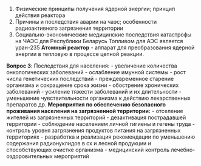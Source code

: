 1) Физические принципы получения ядерной энергии; принцип действия реактора
2) Причины и последствия аварии на чаэс; особенности радиоактивного загрязнения территории
3) Социально-экономические медицинские последствия катастрофы на ЧАЭС для Республики Беларусь
Топливом для АЭС является уран-235
**Атомный реактор** - аппарат для преобразования ядерной энергии в тепловую в процессе цепной реакции.

**Вопрос 3**:
	Последствия для населения:
		- увеличение количества онкологических заболеваний
		- ослабление имунной системы
		- рост числа генетических последствий
		- преждевременное старение организма и сокращение срока жизни
		- обострение хронических заболеваний
		- усиление тяжести заболеваний и их длительности
		- уменьшение чувствительности организма к действию лекарственных препаратов  др.
	**Мероприятия по обеспечению безопасного проживания населения на загрязненной территории:**
		- отселение жителей из загрязненных территорий
		- дезактивация пострадавшей территории
		- соблюдение населением личной гигиены и гегены труда
		- контроль уровня загрязнения продуктов питания на загрязненных территориях
		- разработка и реализация рекомендации по уменьшению содержания радионуклидов в сх и лесной продукции и способствующих очистке организма
		- медицинский контроль лечебно-оздоровительных мероприятий